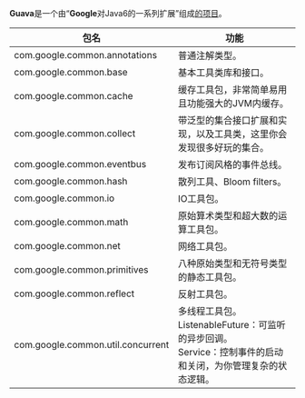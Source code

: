 **Guava**是一个由“**Google**对Java6的一系列扩展”组成[的项目](https://www.cnblogs.com/peida/archive/2013/06/08/3120820.html)。

| 包名                              | 功能                                                         |
| --------------------------------- | ------------------------------------------------------------ |
| com.google.common.annotations     | 普通注解类型。                                               |
| com.google.common.base            | 基本工具类库和接口。                                         |
| com.google.common.cache           | 缓存工具包，非常简单易用且功能强大的JVM内缓存。              |
| com.google.common.collect         | 带泛型的集合接口扩展和实现，以及工具类，这里你会发现很多好玩的集合。 |
| com.google.common.eventbus        | 发布订阅风格的事件总线。                                     |
| com.google.common.hash            | 散列工具、Bloom filters。                                    |
| com.google.common.io              | IO工具包。                                                   |
| com.google.common.math            | 原始算术类型和超大数的运算工具包。                           |
| com.google.common.net             | 网络工具包。                                                 |
| com.google.common.primitives      | 八种原始类型和无符号类型的静态工具包。                       |
| com.google.common.reflect         | 反射工具包。                                                 |
| com.google.common.util.concurrent | 多线程工具包。<br>  ListenableFuture：可监听的异步回调。<br/>  Service：控制事件的启动和关闭，为你管理复杂的状态逻辑。 |

